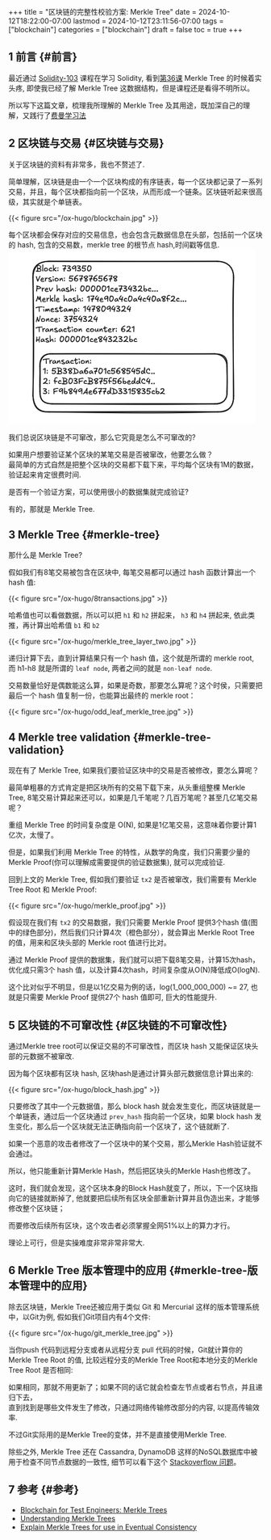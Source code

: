+++
title = "区块链的完整性校验方案: Merkle Tree"
date = 2024-10-12T18:22:00-07:00
lastmod = 2024-10-12T23:11:56-07:00
tags = ["blockchain"]
categories = ["blockchain"]
draft = false
toc = true
+++

## <span class="section-num">1</span> 前言 {#前言}

最近通过 [Solidity-103](https://www.wtf.academy/docs/solidity-103) 课程在学习 Solidity, 看到[第36课](https://www.wtf.academy/docs/solidity-103/MerkleTree/) Merkle Tree 的时候着实头疼, 即使我已经了解 Merkle Tree 这数据结构，但是课程还是看得不明所以。 <br/>

所以写下这篇文章，梳理我所理解的 Merkle Tree 及其用途，既加深自己的理解，又践行了[费曼学习法](https://ramsayleung.github.io/zh/post/2022/feynman_technique/) <br/>


## <span class="section-num">2</span> 区块链与交易 {#区块链与交易}

关于区块链的资料有非常多，我也不赘述了. <br/>

简单理解，区块链是由一个一个区块构成的有序链表，每一个区块都记录了一系列交易，并且，每个区块都指向前一个区块，从而形成一个链条。区块链听起来很高级，其实就是个单链表。 <br/>

{{< figure src="/ox-hugo/blockchain.jpg" >}} <br/>

每个区块都会保存对应的交易信息，也会包含元数据信息在头部，包括前一个区块的 hash, 包含的交易数，merkle tree 的根节点 hash,时间戳等信息. <br/>
![](/ox-hugo/block_detail.jpg) <br/>

我们总说区块链是不可窜改，那么它究竟是怎么不可窜改的? <br/>

如果用户想要验证某个区块的某笔交易是否被窜改，他要怎么做？ <br/>
最简单的方式自然是把整个区块的交易都下载下来，平均每个区块有1M的数据，验证起来肯定很费时间. <br/>

是否有一个验证方案，可以使用很小的数据集就完成验证? <br/>

有的，那就是 Merkle Tree. <br/>


## <span class="section-num">3</span> Merkle Tree {#merkle-tree}

那什么是 Merkle Tree? <br/>

假如我们有8笔交易被包含在区块中, 每笔交易都可以通过 hash 函数计算出一个 hash 值: <br/>

{{< figure src="/ox-hugo/8transactions.jpg" >}} <br/>

哈希值也可以看做数据，所以可以把 `h1` 和 `h2` 拼起来， `h3` 和 `h4` 拼起来, 依此类推，再计算出哈希值 `b1` 和 `b2` <br/>

{{< figure src="/ox-hugo/merkle_tree_layer_two.jpg" >}} <br/>

递归计算下去，直到计算结果只有一个 hash 值，这个就是所谓的 merkle root, 而 h1-h8 就是所谓的 `leaf node`, 两者之间的就是 `non-leaf node`. <br/>

交易数量恰好是偶数能这么算，如果是奇数，那要怎么算呢？这个时侯，只需要把最后一个 hash 值复制一份，也能算出最终的 merkle root： <br/>

{{< figure src="/ox-hugo/odd_leaf_merkle_tree.jpg" >}} <br/>


## <span class="section-num">4</span> Merkle tree validation {#merkle-tree-validation}

现在有了 Merkle Tree, 如果我们要验证区块中的交易是否被修改，要怎么算呢？ <br/>

最简单粗暴的方式肯定是把区块所有的交易下载下来，从头重组整棵 Merkle Tree, 8笔交易计算起来还可以，如果是几千笔呢？几百万笔呢？甚至几亿笔交易呢？ <br/>

重组 Merkle Tree 的时间复杂度是 O(N), 如果是1亿笔交易，这意味着你要计算1亿次，太慢了。 <br/>

但是，如果我们利用 Merkle Tree 的特性，从数学的角度，我们只需要少量的Merkle Proof(你可以理解成需要提供的验证数据集), 就可以完成验证. <br/>

回到上文的 Merkle Tree, 假如我们要验证 `tx2` 是否被窜改，我们需要有 Merkle Tree Root 和 Merkle Proof: <br/>

{{< figure src="/ox-hugo/merkle_proof.jpg" >}} <br/>

假设现在我们有 `tx2` 的交易数据，我们只需要 Merkle Proof 提供3个hash 值(图中的绿色部分)，然后我们只计算4次（橙色部分），就会算出 Merkle Root Tree 的值，用来和区块头部的 Merkle root 值进行比对。 <br/>

通过 Merkle Proof 提供的数据集，我们就可以把下载8笔交易，计算15次hash，优化成只需3个 hash 值，以及计算4次hash，时间复杂度从O(N)降低成O(logN). <br/>

这个比对似乎不明显，但是以1亿交易为例的话，log(1_000_000_000) ~= 27, 也就是只需要 Merkle Proof 提供27个 hash 值即可, 巨大的性能提升. <br/>


## <span class="section-num">5</span> 区块链的不可窜改性 {#区块链的不可窜改性}

通过Merkle tree root可以保证交易的不可窜改性，而区块 hash 又能保证区块头部的元数据不被窜改. <br/>

因为每个区块都有区块 hash, 区块hash是通过计算头部元数据信息计算出来的: <br/>

{{< figure src="/ox-hugo/block_hash.jpg" >}} <br/>

只要修改了其中一个元数据值，那么 block hash 就会发生变化，而区块链就是一个单链表，通过后一个区块通过 `prev_hash` 指向前一个区块，如果 block hash 发生变化，那么后一个区块就无法正确指向前一个区块了，这个链就断了. <br/>

如果一个恶意的攻击者修改了一个区块中的某个交易，那么Merkle Hash验证就不会通过。 <br/>

所以，他只能重新计算Merkle Hash，然后把区块头的Merkle Hash也修改了。 <br/>

这时，我们就会发现，这个区块本身的Block Hash就变了，所以，下一个区块指向它的链接就断掉了, 他就要把后续所有区块全部重新计算并且伪造出来，才能够修改整个区块链； <br/>

而要修改后续所有区块，这个攻击者必须掌握全网51%以上的算力才行。 <br/>

理论上可行，但是实操难度非常非常非常大. <br/>


## <span class="section-num">6</span> Merkle Tree 版本管理中的应用 {#merkle-tree-版本管理中的应用}

除去区块链，Merkle Tree还被应用于类似 Git 和 Mercurial 这样的版本管理系统中，以Git为例, 假如我们Git项目内有4个文件: <br/>

{{< figure src="/ox-hugo/git_merkle_tree.jpg" >}} <br/>

当你push 代码到远程分支或者从远程分支 pull 代码的时候，Git就计算你的Merkle Tree Root 的值, 比较远程分支的Merkle Tree Root和本地分支的Merkle Tree Root 是否相同: <br/>

如果相同，那就不用更新了；如果不同的话它就会检查左节点或者右节点，并且递归下去， <br/>
直到找到是哪些文件发生了修改，只通过网络传输修改部分的内容, 以提高传输效率. <br/>

不过Git实际用的是Merkle Tree的变体，并不是直接使用Merkle Tree. <br/>

除些之外, Merkle Tree 还在 Cassandra, DynamoDB 这样的NoSQL数据库中被用于检查不同节点数据的一致性, 细节可以看下这个 [Stackoverflow 问题](https://stackoverflow.com/questions/5486304/explain-merkle-trees-for-use-in-eventual-consistency)。 <br/>


## <span class="section-num">7</span> 参考 {#参考}

-   [Blockchain for Test Engineers: Merkle Trees](https://alexromanov.github.io/2022/06/19/bchain-test-7-merkle-tree/) <br/>
-   [Understanding Merkle Trees](https://medium.com/geekculture/understanding-merkle-trees-f48732772199) <br/>
-   [Explain Merkle Trees for use in Eventual Consistency](https://stackoverflow.com/questions/5486304/explain-merkle-trees-for-use-in-eventual-consistency) <br/>

